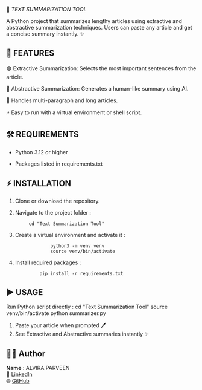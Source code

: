 📝 *TEXT SUMMARIZATION TOOL*

A Python project that summarizes lengthy articles using extractive and abstractive summarization techniques. Users can paste any article and get a concise summary instantly. ✨

## 🚀 FEATURES

🟢 Extractive Summarization: Selects the most important sentences from the article.

🔵 Abstractive Summarization: Generates a human-like summary using AI.

📄 Handles multi-paragraph and long articles.

⚡ Easy to run with a virtual environment or shell script.

## 🛠 REQUIREMENTS

- Python 3.12 or higher

- Packages listed in requirements.txt

## ⚡ INSTALLATION

1. Clone or download the repository.

2. Navigate to the project folder :

            cd "Text Summarization Tool"

3. Create a virtual environment and activate it :

                    python3 -m venv venv
                    source venv/bin/activate

4. Install required packages :

                pip install -r requirements.txt

## ▶️ USAGE

 Run Python script directly : 
                    cd "Text Summarization Tool"
                    source venv/bin/activate
                    python summarizer.py

1. Paste your article when prompted 🖊️
2. See Extractive and Abstractive summaries instantly ✨

## 👩‍💻 Author

**Name** 
: ALVIRA PARVEEN  
🔗 [LinkedIn](https://www.linkedin.com/in/alvira-parveen-78022536b)  
🌐 [GitHub](https://github.com/Alvira-Parveen)
